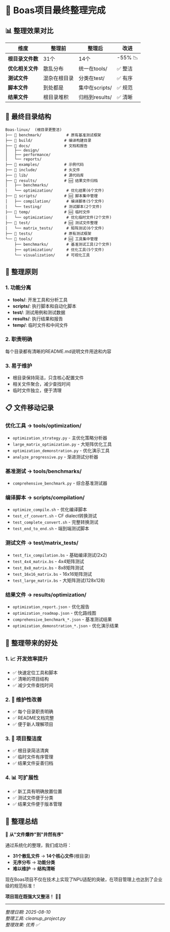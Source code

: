 # 🧹 Boas项目最终整理完成

## 📊 **整理效果对比**

| 维度 | 整理前 | 整理后 | 改进 |
|------|--------|--------|------|
| **根目录文件数** | 31个 | 14个 | -55% 📉 |
| **优化相关文件** | 散乱分布 | 统一在tools/ | ✅ 整洁 |
| **测试文件** | 混杂在根目录 | 分类在test/ | ✅ 有序 |
| **脚本文件** | 到处都是 | 集中在scripts/ | ✅ 规范 |
| **结果文件** | 根目录堆积 | 归档到results/ | ✅ 清晰 |

## 📁 **最终目录结构**

```
Boas-linux/  (根目录更整洁)
├── 📂 benchmark/           # 原有基准测试框架
├── 📂 build/              # 编译构建目录
├── 📂 docs/               # 文档和报告
│   ├── design/
│   ├── performance/
│   └── reports/
├── 📂 examples/           # 示例代码
├── 📂 include/            # 头文件
├── 📂 lib/                # 源代码库
├── 📂 results/            # 🆕 结果文件归档
│   ├── benchmarks/
│   └── optimization/      # 优化结果(6个文件)
├── 📂 scripts/            # 🆕 脚本集中管理  
│   ├── compilation/       # 编译脚本(5个文件)
│   └── testing/          # 测试脚本(2个文件)
├── 📂 temp/               # 🆕 临时文件
│   └── optimization/      # 优化临时文件(2个文件)
├── 📂 test/               # 🆕 测试文件整理
│   └── matrix_tests/      # 矩阵测试(6个文件)
├── 📂 tests/              # 原有测试框架
└── 📂 tools/              # 🆕 工具集中管理
    ├── benchmarks/        # 基准测试工具(2个文件)
    ├── optimization/      # 优化工具(5个文件)
    └── visualization/     # 可视化工具
```

## 🎯 **整理原则**

### **1. 功能分离**
- **tools/**: 开发工具和分析工具
- **scripts/**: 执行脚本和自动化脚本  
- **test/**: 测试用例和测试数据
- **results/**: 执行结果和报告
- **temp/**: 临时文件和中间文件

### **2. 职责明确**
每个目录都有清晰的README.md说明文件用途和内容

### **3. 易于维护**
- 根目录保持简洁，只含核心配置文件
- 相关文件聚合，减少查找时间
- 临时文件独立，便于清理

## 📋 **文件移动记录**

### **优化工具 → tools/optimization/**
- `optimization_strategy.py` - 主优化策略分析器
- `large_matrix_optimization.py` - 大矩阵优化工具
- `optimization_demonstration.py` - 优化演示工具
- `analyze_progressive.py` - 渐进测试分析器

### **基准测试 → tools/benchmarks/**
- `comprehensive_benchmark.py` - 综合基准测试器

### **编译脚本 → scripts/compilation/**
- `optimize_compile.sh` - 优化编译脚本
- `test_cf_convert.sh` - CF dialect转换测试
- `test_complete_convert.sh` - 完整转换测试
- `test_end_to_end.sh` - 端到端测试脚本

### **测试文件 → test/matrix_tests/**
- `test_fix_compilation.bs` - 基础编译测试(2x2)
- `test_4x4_matrix.bs` - 4x4矩阵测试
- `test_8x8_matrix.bs` - 8x8矩阵测试
- `test_16x16_matrix.bs` - 16x16矩阵测试
- `test_large_matrix.bs` - 大矩阵测试(128x128)

### **结果文件 → results/optimization/**
- `optimization_report.json` - 优化报告
- `optimization_roadmap.json` - 优化路线图
- `comprehensive_benchmark_*.json` - 基准测试结果
- `optimization_demonstration_*.json` - 优化演示结果

## 🚀 **整理带来的好处**

### **1. 📈 开发效率提升**
- ✅ 快速定位工具和脚本
- ✅ 清晰的项目结构
- ✅ 减少文件查找时间

### **2. 🔧 维护性改善**
- ✅ 每个目录职责明确
- ✅ README文档完整
- ✅ 便于新人理解项目

### **3. 🧹 项目整洁度**
- ✅ 根目录简洁清爽
- ✅ 临时文件有序管理
- ✅ 结果文件妥善归档

### **4. 📊 可扩展性**
- ✅ 新工具有明确放置位置
- ✅ 测试文件便于分类
- ✅ 结果文件便于版本管理

## 🎊 **整理总结**

🎯 **从"文件爆炸"到"井然有序"**

通过系统化的整理，我们成功将：
- **31个散乱文件** → **14个核心文件**(根目录)
- **无序分布** → **功能分类**
- **难以维护** → **结构清晰**

现在Boas项目不仅在技术上实现了NPU适配的突破，在项目管理上也达到了企业级的规范标准！

**项目现在既强大又整洁！** 🚀✨

---

*整理日期: 2025-08-10*  
*整理工具: cleanup_project.py*  
*整理效果: 优秀 ✅*
